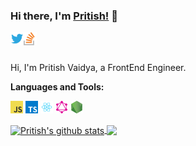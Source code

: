### Hi there, I'm [Pritish!](https://pritishvaidya.dev) 👋

<a href="https://twitter.com/PritishVaidya">
  <img align="left" alt="Pritish Vaidya | Twitter" width="21px" src="https://raw.githubusercontent.com/pritishvaidya/pritishvaidya/master/assets/twitter.svg" />
</a>
<a href="https://stackoverflow.com/users/6606831/pritish-vaidya">
  <img align="left" alt="Pritish's Stackoverflow" width="21px" src="https://raw.githubusercontent.com/pritishvaidya/pritishvaidya/master/assets/stackoverflow.svg" />
</a>

<br />
<br />

Hi, I'm Pritish Vaidya, a FrontEnd Engineer.

**Languages and Tools:**  

<code><img height="20" src="https://raw.githubusercontent.com/github/explore/80688e429a7d4ef2fca1e82350fe8e3517d3494d/topics/javascript/javascript.png"></code>
<code><img height="20" src="https://raw.githubusercontent.com/github/explore/80688e429a7d4ef2fca1e82350fe8e3517d3494d/topics/typescript/typescript.png"></code>
<code><img height="20" src="https://raw.githubusercontent.com/github/explore/80688e429a7d4ef2fca1e82350fe8e3517d3494d/topics/react/react.png"></code>
<code><img height="20" src="https://raw.githubusercontent.com/github/explore/5c058a388828bb5fde0bcafd4bc867b5bb3f26f3/topics/graphql/graphql.png"></code>
<code><img height="20" src="https://raw.githubusercontent.com/github/explore/80688e429a7d4ef2fca1e82350fe8e3517d3494d/topics/nodejs/nodejs.png"></code>    

<a href="https://github.com/pritishvaidya">
  <img align="center" src="https://github-readme-stats.vercel.app/api?username=pritishvaidya&show_icons=true&include_all_commits=true&count_private=true&theme=buefy" alt="Pritish's github stats" />
</a>
<a href="https://github.com/pritishvaidya">
  <img align="center" src="https://github-readme-stats.vercel.app/api/top-langs/?username=pritishvaidya&layout=compact&theme=buefy" />
</a>
